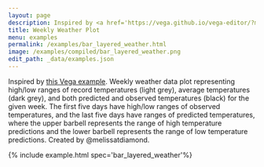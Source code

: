 ```yaml
---
layout: page
description: Inspired by <a href='https://vega.github.io/vega-editor/?mode=vega&spec=weather'>this Vega example</a>. Weekly weather data plot representing high/low ranges of record temperatures (light grey), average temperatures (dark grey), and both predicted and observed temperatures (black) for the given week. The first five days have high/low ranges of observed temperatures, and the last five days have ranges of predicted temperatures, where the upper barbell represents the range of high temperature predictions and the lower barbell represents the range of low temperature predictions. Created by @melissatdiamond.
title: Weekly Weather Plot
menu: examples
permalink: /examples/bar_layered_weather.html
image: /examples/compiled/bar_layered_weather.png
edit_path: _data/examples.json
---
```


Inspired by <a href='https://vega.github.io/vega-editor/?mode=vega&spec=weather'>this Vega example</a>. Weekly weather data plot representing high/low ranges of record temperatures (light grey), average temperatures (dark grey), and both predicted and observed temperatures (black) for the given week. The first five days have high/low ranges of observed temperatures, and the last five days have ranges of predicted temperatures, where the upper barbell represents the range of high temperature predictions and the lower barbell represents the range of low temperature predictions. Created by @melissatdiamond.

{% include example.html spec='bar_layered_weather'%}
